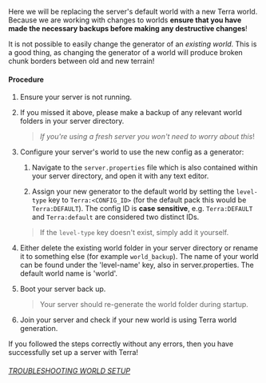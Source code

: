 Here we will be replacing the server's default world with a new Terra world.
Because we are working with changes to worlds **ensure that you have made the necessary backups before making any
destructive changes**!

It is not possible to easily change the generator of an *existing world*. This is a good thing,
as changing the generator of a world will produce broken chunk borders between old and new terrain!

#### Procedure

1. Ensure your server is not running.

2. If you missed it above, please make a backup of any relevant world folders in your server directory.

   >*If you're using a fresh server you won't need to worry about this*!

3. Configure your server's world to use the new config as a generator:
   
    1. Navigate to the `server.properties` file which is also contained within your server directory, and open it with
       any text editor.

    2. Assign your new generator to the default world by setting the `level-type` key to `Terra:<CONFIG_ID>`
       (for the default pack this would be `Terra:DEFAULT`). The config ID is **case sensitive**, e.g. `Terra:DEFAULT`
       and `Terra:default` are considered two distinct IDs.

   > If the `level-type` key doesn't exist, simply add it yourself.

4. Either delete the existing world folder in your server directory or rename it to something else (for example
   `world_backup`). The name of your world can be found under the 'level-name' key, also in server.properties. The
   default world name is 'world'.

5. Boot your server back up.

   > Your server should re-generate the world folder during startup.

6. Join your server and check if your new world is using Terra world generation.

If you followed the steps correctly without any errors, then you have successfully set up a server with Terra!

###### [TROUBLESHOOTING WORLD SETUP](./Creating-a-Terra-World#troubleshooting-world-setup)